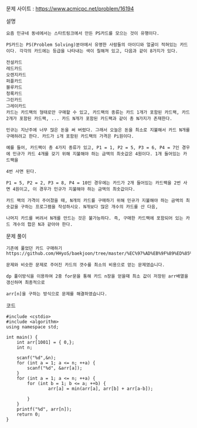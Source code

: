 문제 사이트 : https://www.acmicpc.net/problem/16194

설명

    요즘 민규네 동네에서는 스타트링크에서 만든 PS카드를 모으는 것이 유행이다.

    PS카드는 PS(Problem Solving)분야에서 유명한 사람들의 아이디와 얼굴이 적혀있는 카드이다. 각각의 카드에는 등급을 나타내는 색이 칠해져 있고, 다음과 같이 8가지가 있다.

    전설카드
    레드카드
    오렌지카드
    퍼플카드
    블루카드
    청록카드
    그린카드
    그레이카드
    카드는 카드팩의 형태로만 구매할 수 있고, 카드팩의 종류는 카드 1개가 포함된 카드팩, 카드 2개가 포함된 카드팩, ... 카드 N개가 포함된 카드팩과 같이 총 N가지가 존재한다.

    민규는 지난주에 너무 많은 돈을 써 버렸다. 그래서 오늘은 돈을 최소로 지불해서 카드 N개를 구매하려고 한다. 카드가 i개 포함된 카드팩의 가격은 Pi원이다.

    예를 들어, 카드팩이 총 4가지 종류가 있고, P1 = 1, P2 = 5, P3 = 6, P4 = 7인 경우에 민규가 카드 4개를 갖기 위해 지불해야 하는 금액의 최솟값은 4원이다. 1개 들어있는 카드팩을 

    4번 사면 된다.

    P1 = 5, P2 = 2, P3 = 8, P4 = 10인 경우에는 카드가 2개 들어있는 카드팩을 2번 사면 4원이고, 이 경우가 민규가 지불해야 하는 금액의 최솟값이다.

    카드 팩의 가격이 주어졌을 때, N개의 카드를 구매하기 위해 민규가 지불해야 하는 금액의 최솟값을 구하는 프로그램을 작성하시오. N개보다 많은 개수의 카드를 산 다음, 

    나머지 카드를 버려서 N개를 만드는 것은 불가능하다. 즉, 구매한 카드팩에 포함되어 있는 카드 개수의 합은 N과 같아야 한다.

문제 풀이

    기존에 풀었던 카드 구매하기 https://github.com/HHyoS/baekjoon/tree/master/%EC%97%AD%EB%9F%89%ED%85%8C%EC%8A%A4%ED%8A%B8/DP/%EC%B9%B4%EB%93%9C%EA%B5%AC%EB%A7%A4%ED%95%98%EA%B8%B0

    문제와 비슷한 문제로 주어진 카드의 갯수를 최소의 비용으로 얻는 문제였습니다.

    dp 풀이방식을 이용하여 2중 for문을 통해 카드 n장을 얻을때 최소 값이 저장된 arr배열을 갱신하며 최종적으로

    arr[n]을 구하는 방식으로 문제를 해결하였습니다.

코드 

    #include <cstdio>
    #include <algorithm>
    using namespace std;

    int main() {
        int arr[1001] = { 0,};
        int n;

        scanf("%d",&n);
        for (int a = 1; a <= n; ++a) {
            scanf("%d", &arr[a]);
        }
        for (int a = 1; a <= n; ++a) {
            for (int b = 1; b <= a; ++b) {
                    arr[a] = min(arr[a], arr[b] + arr[a-b]);

            }
        }
        printf("%d", arr[n]);
        return 0;
    }
